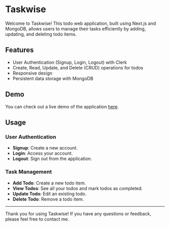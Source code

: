 # Taskwise

Welcome to Taskwise! This todo web application, built using Next.js and MongoDB, allows users to manage their tasks efficiently by adding, updating, and deleting todo items.

## Features

- User Authentication (Signup, Login, Logout) with Clerk
- Create, Read, Update, and Delete (CRUD) operations for todos
- Responsive design
- Persistent data storage with MongoDB

## Demo

You can check out a live demo of the application [here](#https://taskwise.vercel.app/).

## Usage

### User Authentication

- **Signup**: Create a new account.
- **Login**: Access your account.
- **Logout**: Sign out from the application.

### Task Management

- **Add Todo**: Create a new todo item.
- **View Todos**: See all your todos and mark todos as completed.
- **Update Todo**: Edit an existing todo.
- **Delete Todo**: Remove a todo item.

---

Thank you for using Taskwise! If you have any questions or feedback, please feel free to contact me.